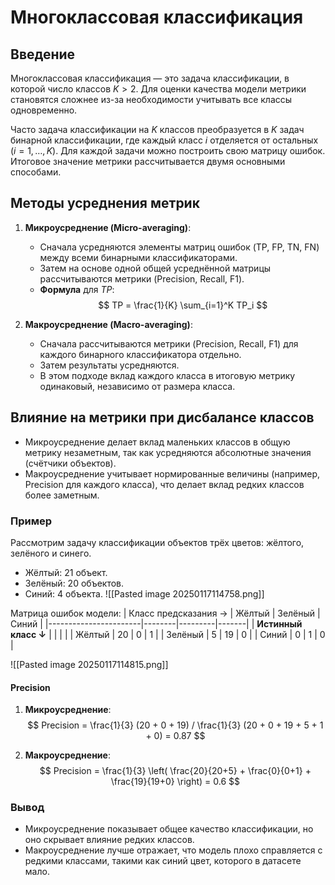 # Многоклассовая классификация

## Введение
Многоклассовая классификация — это задача классификации, в которой число классов $K > 2$. Для оценки качества модели метрики становятся сложнее из-за необходимости учитывать все классы одновременно. 

Часто задача классификации на $K$ классов преобразуется в $K$ задач бинарной классификации, где каждый класс $i$ отделяется от остальных $(i = 1, \dots, K)$. Для каждой задачи можно построить свою матрицу ошибок. Итоговое значение метрики рассчитывается двумя основными способами.

## Методы усреднения метрик
1. **Микроусреднение (Micro-averaging)**:
   - Сначала усредняются элементы матриц ошибок (TP, FP, TN, FN) между всеми бинарными классификаторами.
   - Затем на основе одной общей усреднённой матрицы рассчитываются метрики (Precision, Recall, F1).
   - **Формула** для $TP$:
     $$
     TP = \frac{1}{K} \sum_{i=1}^K TP_i
     $$

2. **Макроусреднение (Macro-averaging)**:
   - Сначала рассчитываются метрики (Precision, Recall, F1) для каждого бинарного классификатора отдельно.
   - Затем результаты усредняются.
   - В этом подходе вклад каждого класса в итоговую метрику одинаковый, независимо от размера класса.

## Влияние на метрики при дисбалансе классов
- Микроусреднение делает вклад маленьких классов в общую метрику незаметным, так как усредняются абсолютные значения (счётчики объектов).
- Макроусреднение учитывает нормированные величины (например, Precision для каждого класса), что делает вклад редких классов более заметным.

### Пример
Рассмотрим задачу классификации объектов трёх цветов: жёлтого, зелёного и синего. 
- Жёлтый: 21 объект.
- Зелёный: 20 объектов.
- Синий: 4 объекта.
![[Pasted image 20250117114758.png]]

Матрица ошибок модели:
| Класс предсказания → | Жёлтый | Зелёный | Синий |
|-----------------------|--------|---------|-------|
| **Истинный класс ↓**  |        |         |       |
| Жёлтый                | 20     | 0       | 1     |
| Зелёный               | 5      | 19      | 0    |
| Синий                 | 0      | 1       | 0       |

![[Pasted image 20250117114815.png]]
#### Precision
1. **Микроусреднение**:
   $$
   Precision = \frac{1}{3} (20 + 0 + 19) / \frac{1}{3} (20 + 0 + 19 + 5 + 1 + 0) = 0.87
   $$

2. **Макроусреднение**:
   $$
   Precision = \frac{1}{3} \left( \frac{20}{20+5} + \frac{0}{0+1} + \frac{19}{19+0} \right) = 0.6
   $$

### Вывод
- Микроусреднение показывает общее качество классификации, но оно скрывает влияние редких классов.
- Макроусреднение лучше отражает, что модель плохо справляется с редкими классами, такими как синий цвет, которого в датасете мало.
